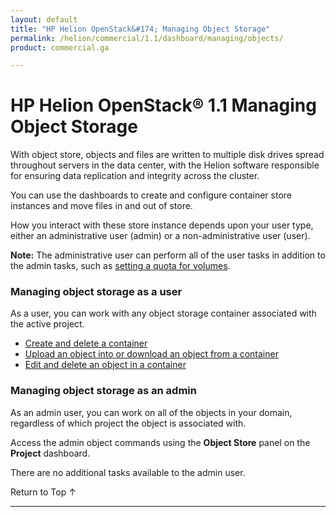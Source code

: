 ```yaml
---
layout: default
title: "HP Helion OpenStack&#174; Managing Object Storage"
permalink: /helion/commercial/1.1/dashboard/managing/objects/
product: commercial.ga

---
```

<!--PUBLISHED-->

<script>

function PageRefresh {
onLoad="window.refresh"
}

PageRefresh();

</script>

<!--
<p style="font-size: small;"> <a href="/helion/commercial/1.1/ga1/install/">&#9664; PREV</a> | <a href="/helion/commercial/1.1/ga1/install-overview/">&#9650; UP</a> | <a href="/helion/commercial/1.1/ga1/">NEXT &#9654;</a></p> 
-->

# HP Helion OpenStack&#174; 1.1 Managing Object Storage

With object store, objects and files are written to multiple disk drives spread throughout servers in the data center, with the Helion software responsible for ensuring data replication and integrity across the cluster.

You can use the dashboards to create and configure container store instances and move files in and out of store. 
<p>How you interact with these store instance depends upon your user type, either an administrative user (admin) or a non-administrative user (user).</p> 

**Note:** The administrative user can perform all of the user tasks in addition to the admin tasks, such as [setting a quota for volumes](/helion/commercial/1.1/dashboard/managing/projects/).

### Managing object storage as a user ###

As a user, you can work with any object storage container associated with the active project. 

* [Create and delete a container](/helion/commercial/1.1/dashboard/managing/container/create/)
* [Upload an object into or download an object from a container](/helion/commercial/1.1/dashboard/managing/container/upload/)
* [Edit and delete an object in a container](/helion/commercial/1.1/dashboard/managing/container/edit/)

### Managing object storage as an admin ###

As an admin user, you can work on all of the objects in your domain, regardless of which project the object is associated with. 

Access the admin object commands using the **Object Store** panel on the **Project** dashboard.

There are no additional tasks available to the admin user.

<a href="#top" style="padding:14px 0px 14px 0px; text-decoration: none;"> Return to Top &#8593; </a>


----
